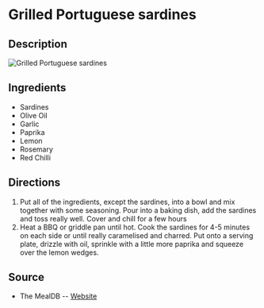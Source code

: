 # Grilled Portuguese sardines

## Description
![Grilled Portuguese sardines](https://www.themealdb.com/images/media/meals/lpd4wy1614347943.jpg "Grilled Portuguese sardines")

## Ingredients
- Sardines
- Olive Oil
- Garlic
- Paprika
- Lemon
- Rosemary
- Red Chilli

## Directions
1. Put all of the ingredients, except the sardines, into a bowl and mix together with some seasoning. Pour into a baking dish, add the sardines and toss really well. Cover and chill for a few hours
2. Heat a BBQ or griddle pan until hot. Cook the sardines for 4-5 minutes on each side or until really caramelised and charred. Put onto a serving plate, drizzle with oil, sprinkle with a little more paprika and squeeze over the lemon wedges.

## Source

- The MealDB -- [Website](https://themealdb.com)
